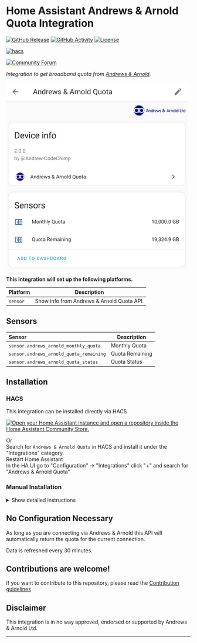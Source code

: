# Home Assistant Andrews & Arnold Quota Integration

[![GitHub Release][releases-shield]][releases]
[![GitHub Activity][commits-shield]][commits]
[![License][license-shield]](LICENSE)

[![hacs][hacsbadge]][hacs]

[![Community Forum][forum-shield]][forum]

_Integration to get broadband quota from [Andrews & Arnold](https://www.aa.net.uk)._

![Andrews & Arnold Device Info](https://github.com/andrew-codechimp/HA-Andrews-Arnold-Quota/blob/main/images/screenshot.png "Andrews & Arnold Device Info")

**This integration will set up the following platforms.**

| Platform | Description                                |
|----------|--------------------------------------------|
| `sensor` | Show info from Andrews & Arnold Quota API. |

## Sensors

| Sensor                                  | Description     |
|:----------------------------------------|-----------------|
| `sensor.andrews_arnold_monthly_quota`   | Monthly Quota   |
| `sensor.andrews_arnold_quota_remaining` | Quota Remaining |
| `sensor.andrews_arnold_quota_status`    | Quota Status    |

## Installation

### HACS

This integration can be installed directly via HACS

[![Open your Home Assistant instance and open a repository inside the Home Assistant Community Store.](https://my.home-assistant.io/badges/hacs_repository.svg)](https://my.home-assistant.io/redirect/hacs_repository/?owner=andrew-codechimp&repository=HA-Andrews-Arnold-Quota&category=Integration)

Or  
Search for `Andrews & Arnold Quota` in HACS and install it under the "Integrations" category.  
Restart Home Assistant  
In the HA UI go to "Configuration" -> "Integrations" click "+" and search for "Andrews & Arnold Quota"  

### Manual Installation

<details>
<summary>Show detailed instructions</summary>

Installation via HACS is recommended, but a manual setup is supported.

1. Manually copy custom_components/andrews_arnold_quota folder from the latest release to custom_components folder in your config folder.
1. Restart Home Assistant.
1. In the HA UI go to "Configuration" -> "Integrations" click "+" and search for "Andrews & Arnold Quota"

</details>

## No Configuration Necessary

As long as you are connecting via Andrews & Arnold this API will automatically return the quota for the current connection.

Data is refreshed every 30 minutes.

<!---->

## Contributions are welcome!

If you want to contribute to this repository, please read the [Contribution guidelines](CONTRIBUTING.md)

## Disclaimer

This integration is in no way approved, endorsed or supported by Andrews & Arnold Ltd.

***

[andrews_arnold_quota]: https://github.com/andrew-codechimp/HA-Andrews-Arnold-Quota
[commits-shield]: https://img.shields.io/github/commit-activity/y/andrew-codechimp/HA-Andrews-Arnold-Quota.svg?style=for-the-badge
[commits]: https://github.com/andrew-codechimp/HA-Andrews-Arnold-Quota/commits/main
[hacs]: https://github.com/hacs/integration
[hacsbadge]: https://img.shields.io/badge/HACS-Default-41BDF5.svg?style=for-the-badge
[exampleimg]: example.png
[forum-shield]: https://img.shields.io/badge/community-forum-brightgreen.svg?style=for-the-badge
[forum]: https://community.home-assistant.io/t/custom-component-andrews-arnold-uk-broadband-quota/595491
[license-shield]: https://img.shields.io/github/license/andrew-codechimp/HA-Andrews-Arnold-Quota.svg?style=for-the-badge
[releases-shield]: https://img.shields.io/github/release/andrew-codechimp/HA-Andrews-Arnold-Quota.svg?style=for-the-badge
[releases]: https://github.com/andrew-codechimp/HA-Andrews-Arnold-Quota/releases
